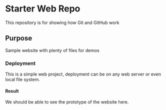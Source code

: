 # Starter Web Repo

This repository is for showing how Git and GitHub work

## Purpose

Sample website with plenty of files for demos

### Deployment

This is a simple web project, deployment can be on any web server or even local file system.

#### Result
We should be able to see the prototype of the website here.


